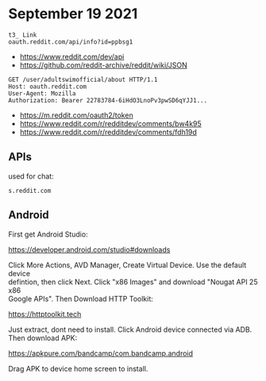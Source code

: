 # September 19 2021

~~~
t3_	Link
oauth.reddit.com/api/info?id=ppbsg1
~~~

- <https://www.reddit.com/dev/api>
- https://github.com/reddit-archive/reddit/wiki/JSON

~~~
GET /user/adultswimofficial/about HTTP/1.1
Host: oauth.reddit.com
User-Agent: Mozilla
Authorization: Bearer 22783784-6iHdO3LnoPv3pwSD6qYJJ1...
~~~

- https://m.reddit.com/oauth2/token
- https://www.reddit.com/r/redditdev/comments/bw4k95
- https://www.reddit.com/r/redditdev/comments/fdh19d

## APIs

used for chat:

~~~
s.reddit.com
~~~

## Android                                                                      
                                                                                
First get Android Studio:                                                       
                                                                                
<https://developer.android.com/studio#downloads>                                
                                                                                
Click More Actions, AVD Manager, Create Virtual Device. Use the default device  
defintion, then click Next. Click "x86 Images" and download "Nougat API 25 x86  
Google APIs". Then Download HTTP Toolkit:                                       
                                                                                
<https://httptoolkit.tech>                                                      
                                                                                
Just extract, dont need to install. Click Android device connected via ADB.     
Then download APK:                                                              
                                                                                
<https://apkpure.com/bandcamp/com.bandcamp.android>                             
                                                                                
Drag APK to device home screen to install.                                      
